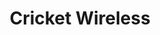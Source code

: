 ---
title: "Cricket Wireless"
url: /austin/cricket-wireless-north-lamar-boulevard/
shop: mobile phone
---